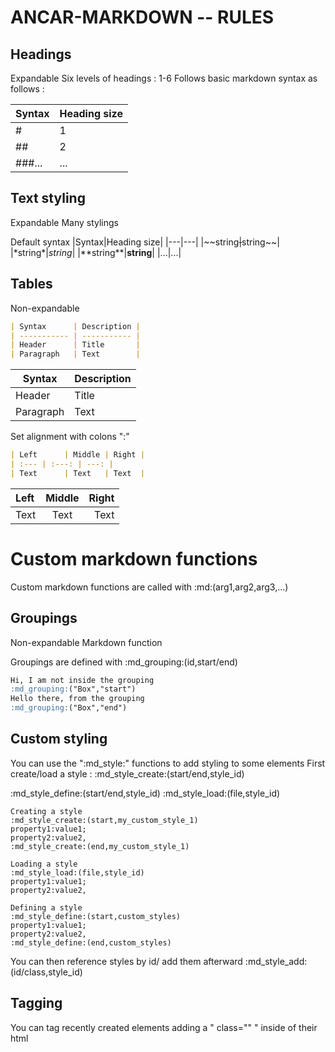# ANCAR-MARKDOWN -- RULES


## Headings
Expandable
Six levels of headings : 1-6
Follows basic markdown syntax as follows :

|Syntax|Heading size|
|---|---|
|#|1|
|##|2|
|###...|...|

## Text styling
Expandable
Many stylings

Default syntax
|Syntax|Heading size|
|---|---|
|\~~string~~|~~string~~|
|\*string*|*string*|
|\*\*string**|**string**|
|...|...|

## Tables
Non-expandable

```markdown
| Syntax      | Description |
| ----------- | ----------- |
| Header      | Title       |
| Paragraph   | Text        |
```
| Syntax      | Description |
| ----------- | ----------- |
| Header      | Title       |
| Paragraph   | Text        |

Set alignment with colons ":"
```markdown
| Left      | Middle | Right |
| :--- | :---: | ---: |
| Text      | Text   | Text  |
```
| Left      | Middle | Right |
| :--- | :---: | ---: |
| Text      | Text   | Text  |

# Custom markdown functions
Custom markdown functions are called with
:md:(arg1,arg2,arg3,...) 

## Groupings
Non-expandable
Markdown function

Groupings are defined with :md_grouping:(id,start/end)
```markdown
Hi, I am not inside the grouping
:md_grouping:("Box","start")
Hello there, from the grouping
:md_grouping:("Box","end")
```

## Custom styling
You can use the ":md_style:" functions to add styling to some elements
First create/load a style :
:md_style_create:(start/end,style_id)

:md_style_define:(start/end,style_id)
:md_style_load:(file,style_id)
```
Creating a style
:md_style_create:(start,my_custom_style_1)
property1:value1;
property2:value2,
:md_style_create:(end,my_custom_style_1)

Loading a style
:md_style_load:(file,style_id)
property1:value1;
property2:value2,

Defining a style
:md_style_define:(start,custom_styles)
property1:value1;
property2:value2,
:md_style_define:(end,custom_styles)
```

You can then reference styles by id/ add them afterward
:md_style_add:(id/class,style_id)

## Tagging
You can tag recently created elements adding a " class="" "
inside of their html






